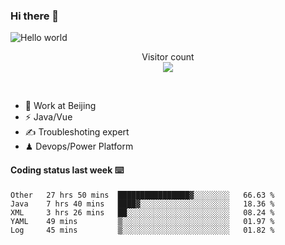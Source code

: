 ### Hi there 👋

<img src="https://raw.githubusercontent.com/sagar-viradiya/sagar-viradiya/master/resources/banner.png" alt="Hello world">
<p align="center"> 
  Visitor count<br/>
  <img src="https://profile-counter.glitch.me/youszoe/count.svg" />
</p>
<br/>

- 🍻 Work at Beijing 
- ⚡  Java/Vue
- ✍️  Troubleshoting expert
- ♟  Devops/Power Platform 

#### Coding status last week ⌨️

<!--START_SECTION:waka-->
```text
Other   27 hrs 50 mins  ████████████████▓░░░░░░░░   66.63 % 
Java    7 hrs 40 mins   ████▓░░░░░░░░░░░░░░░░░░░░   18.36 % 
XML     3 hrs 26 mins   ██░░░░░░░░░░░░░░░░░░░░░░░   08.24 % 
YAML    49 mins         ▒░░░░░░░░░░░░░░░░░░░░░░░░   01.97 % 
Log     45 mins         ▒░░░░░░░░░░░░░░░░░░░░░░░░   01.82 % 
```
<!--END_SECTION:waka-->

<br/>
<center><img src="http://ghchart.rshah.org/409ba5/yousazoe" alt="" /></center>


